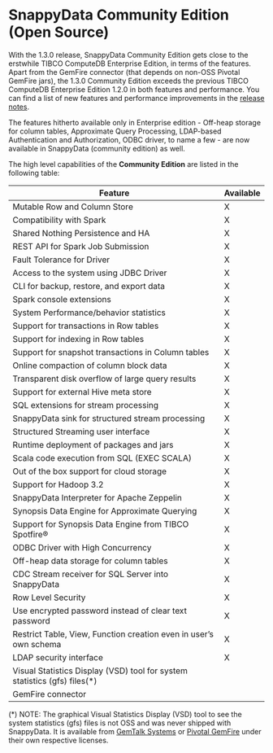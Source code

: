 # SnappyData Community Edition (Open Source)

With the 1.3.0 release, SnappyData Community Edition gets close to the erstwhile TIBCO ComputeDB Enterprise Edition, in terms of the features.
Apart from the GemFire connector (that depends on non-OSS Pivotal GemFire jars), the 1.3.0 Community Edition
exceeds the previous TIBCO ComputeDB Enterprise Edition 1.2.0 in both features and performance. You can find a list
of new features and performance improvements in the [release notes](../release_notes/release_notes.md).

The features hitherto available only in Enterprise edition - Off-heap storage for column tables, Approximate Query Processing, LDAP-based Authentication and Authorization, ODBC driver, to name a few -
are now available in SnappyData (community edition) as well.

The high level capabilities of the **Community Edition** are listed in the following table:

| Feature | Available |
| ------- | --------- |
|Mutable Row and Column Store | X |
|Compatibility with Spark | X |
|Shared Nothing Persistence and HA | X |
|REST API for Spark Job Submission | X |
|Fault Tolerance for Driver | X |
|Access to the system using JDBC Driver | X |
|CLI for backup, restore, and export data | X |
|Spark console extensions | X |
|System Performance/behavior statistics | X |
|Support for transactions in Row tables | X |
|Support for indexing in Row tables | X |
|Support for snapshot transactions in Column tables | X |
|Online compaction of column block data | X |
|Transparent disk overflow of large query results | X |
|Support for external Hive meta store | X |
|SQL extensions for stream processing | X |
|SnappyData sink for structured stream processing | X |
|Structured Streaming user interface | X |
|Runtime deployment of packages and jars | X |
|Scala code execution from SQL (EXEC SCALA) | X |
|Out of the box support for cloud storage | X |
|Support for Hadoop 3.2 | X |
|SnappyData Interpreter for Apache Zeppelin | X |
|Synopsis Data Engine for Approximate Querying | X |
|Support for Synopsis Data Engine from TIBCO Spotfire® | X |
|ODBC Driver with High Concurrency | X |
|Off-heap data storage for column tables | X |
|CDC Stream receiver for SQL Server into SnappyData | X |
|Row Level Security | X |
|Use encrypted password instead of clear text password | X |
|Restrict Table, View, Function creation even in user’s own schema | X |
|LDAP security interface | X |
|Visual Statistics Display (VSD) tool for system statistics (gfs) files(*) |  |
|GemFire connector |  |

(*) NOTE: The graphical Visual Statistics Display (VSD) tool to see the system statistics (gfs) files is not OSS
and was never shipped with SnappyData. It is available from [GemTalk Systems](https://gemtalksystems.com/products/vsd/)
or [Pivotal GemFire](https://network.pivotal.io/products/pivotal-gemfire) under their own respective licenses.
